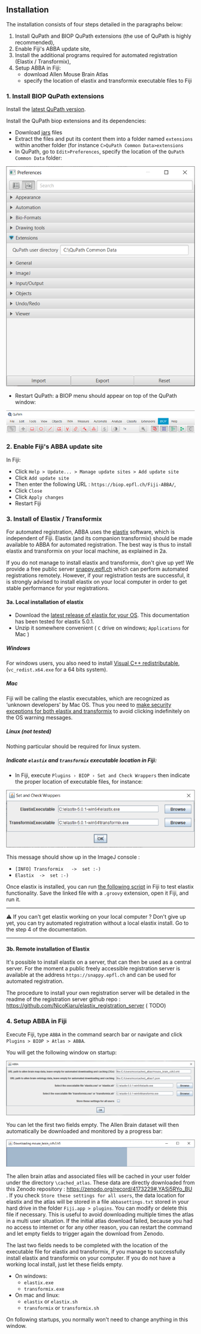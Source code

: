 ## Installation

The installation consists of four steps detailed in the paragraphs below:

1. Install QuPath and BIOP QuPath extensions (the use of QuPath is highly recommended),
2. Enable Fiji's ABBA update site,
3. Install the additional programs required for automated registration (Elastix / Transformix),
4. Setup ABBA in Fiji:
   * download Allen Mouse Brain Atlas
   * specify the location of elastix and transformix executable files to Fiji

### 1.  Install BIOP QuPath extensions

Install the [latest QuPath version](https://qupath.github.io/).

Install the QuPath biop extensions and its dependencies:
* Download [jars](https://drive.google.com/file/d/1NzNu4U0c_9zwcp-gV2x3HD5lg5MJib6z/view?usp=sharing) files 
* Extract the files and put its content them into a folder named `extensions` within another folder (for instance `C>QuPath Common Data>extensions`
* In QuPath, go to `Edit>Preferences`, specify the location of the `QuPath Common Data` folder:

![Where to set QuPath extension folder](./assets/img/qupath_set_extension_folder.png)

* Restart QuPath: a BIOP menu should appear on top of the QuPath window:

![Where to set QuPath extension folder](./assets/img/qupath_show_biop_menu.png)

### 2. Enable Fiji's ABBA update site
In Fiji:
* Click `Help > Update... > Manage update sites > Add update site`
* Click `Add update site`
* Then enter the following URL : `https://biop.epfl.ch/Fiji-ABBA/`,
* Click `Close`
* Click `Apply changes`
* Restart Fiji

### 3. Install of Elastix / Transformix

For automated registration, ABBA uses the [elastix](https://github.com/SuperElastix/elastix) software, which is independent of Fiji. Elastix (and its companion transformix) should be made available to ABBA for automated registration. The best way is thus to install elastix and transformix on your local machine, as explained in 2a.

If you do not manage to install elastix and transformix, don't give up yet! We provide a free public server [snappy.epfl.ch](https://snappy.epfl.ch/) which can perform automated registrations remotely. However, if your registration tests are successful, it is strongly advised to install elastix on your local computer in order to get stable performance for your registrations.

#### 3a. Local installation of elastix

* Download the [latest release of elastix for your OS](https://github.com/SuperElastix/elastix/releases/tag/5.0.1). This documentation has been tested for elastix 5.0.1.
* Unzip it somewhere convenient ( `C` drive on windows; `Applications` for Mac )

##### Windows

For windows users, you also need to install [Visual C++ redistributable](https://support.microsoft.com/en-us/topic/the-latest-supported-visual-c-downloads-2647da03-1eea-4433-9aff-95f26a218cc0), (`vc_redist.x64.exe` for a 64 bits system).

##### Mac

Fiji will be calling the elastix executables, which are recognized as ‘unknown developers’ by Mac OS. Thus you need to [make security exceptions for both elastix and transformix](https://support.apple.com/en-hk/guide/mac-help/mh40616/mac) to avoid clicking indefinitely on the OS warning messages.

##### Linux (not tested)
Nothing particular should be required for linux system.

##### Indicate `elastix` and `transformix` executable location in Fiji:

* In Fiji, execute `Plugins › BIOP › Set and Check Wrappers` then indicate the proper location of executable files, for instance:

![Setting elastix and transformix path in Fiji](./assets/img/fiji_elastix_transformix_path.png)
  
This message should show up in the ImageJ console : 
* `[INFO] Transformix	->	set :-)`
* `Elastix	->	set :-)`

Once elastix is installed, you can run [the following script](https://gist.githubusercontent.com/NicoKiaru/b91f9f3f0069b765a49b5d4629a8b1c7/raw/571954a443d1e1f0597022f6c19f042aefbc0f5a/TestRegister.groovy) in Fiji to test elastix functionality. Save the linked file with a `.groovy` extension, open it Fiji, and run it.

---

:warning: If you can't get elastix working on your local computer ? Don't give up yet, you can try automated registration without a local elastix install. Go to the step 4 of the documentation.

---

#### 3b. Remote installation of Elastix

It's possible to install elastix on a server, that can then be used as a central server. For the moment a public freely accessible registration server is available at the address `https://snappy.epfl.ch` and can be used for automated registration.

The procedure to install your own registration server will be detailed in the readme of the registration server github repo : https://github.com/NicoKiaru/elastix_registration_server ( TODO)

### 4. Setup ABBA in Fiji

Execute Fiji, type `ABBA` in the command search bar or navigate and click `Plugins > BIOP > Atlas > ABBA`.

You will get the following window on startup:

![ABBA settings startup window](./assets/img/fiji_abba_startup_settings.png)

You can let the first two fields empty. The Allen Brain dataset will then automatically be downloaded and monitored by a progress bar:

![Allen atlas download progress bar](./assets/img/fiji_atlas_download_progress_bar.png)

The allen brain atlas and associated files will be cached in your user folder under the directory `\cached_atlas`. These data are directly  downloaded from this Zenodo repository : https://zenodo.org/record/4173229#.YASj5RYo_BU . If you check `Store these settings for all users`, the data location for elastix and the atlas will be stored in a file `abbasettings.txt` stored in your hard drive in the folder `Fiji.app > plugins`. You can modify or delete this file if necessary. This is useful to avoid downloading multiple times the atlas in a multi user situation.
If the initial atlas download failed, because you had no access to internet or for any other reason, you can restart the command and let empty fields to trigger again the download from Zenodo.

The last two fields needs to be completed with the location of the executable file for elastix and transformix, if you manage to successfully install elastix and transformix on your computer. If you do not have a working local install, just let these fields empty.
* On windows:
  * `elastix.exe`
  * `transformix.exe`
* On mac and linux:
  * `elastix` or `elastix.sh`
  * `transformix` or `transformix.sh`

On following startups, you normally won't need to change anything in this window.